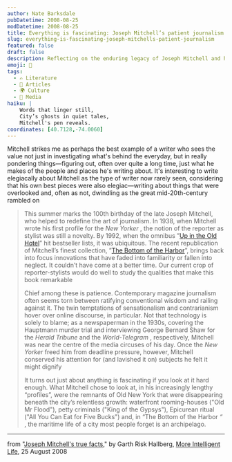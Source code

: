 ```yaml
---
author: Nate Barksdale
pubDatetime: 2008-08-25
modDatetime: 2008-08-25
title: Everything is fascinating: Joseph Mitchell’s patient journalism
slug: everything-is-fascinating-joseph-mitchells-patient-journalism
featured: false
draft: false
description: Reflecting on the enduring legacy of Joseph Mitchell and his unique approach to journalism.
emoji: 📜
tags:
  - ✍️ Literature
  - 📖 Articles
  - 🌍 Culture
  - 📰 Media
haiku: |
    Words that linger still,  
    City’s ghosts in quiet tales,  
    Mitchell's pen reveals.  
coordinates: [40.7128,-74.0060]
---
```


Mitchell strikes me as perhaps the best example of a writer who sees the value not just in investigating what's behind the everyday, but in really pondering things—figuring out, often over quite a long time, just what he makes of the people and places he's writing about. It's interesting to write elegiacally about Mitchell as the type of writer now rarely seen, considering that his own best pieces were also elegiac—writing about things that were overlooked and, often as not, dwindling as the great mid-20th-century rambled on

> This summer marks the 100th birthday of the late Joseph Mitchell, who helped to redefine the art of journalism. In 1938, when Mitchell wrote his first profile for the _New Yorker_ , the notion of the reporter as stylist was still a novelty. By 1992, when the omnibus ”[Up in the Old Hotel](http://books.google.com/books?id=r6ZcAQAACAAJ&dq=Joseph+Mitchell&hl=en&sa=X&oi=book_result&resnum=1&ct=result&pgis=1)” hit bestseller lists, it was ubiquitous. The recent republication of Mitchell’s finest collection, ”[The Bottom of the Harbor](http://books.google.com/books?id=m4MMAAAAYAAJ&dq=inauthor:Joseph+inauthor:Mitchell&pgis=1)”, brings back into focus innovations that have faded into familiarity or fallen into neglect. It couldn’t have come at a better time. Our current crop of reporter-stylists would do well to study the qualities that make this book remarkable
>
> Chief among these is patience. Contemporary magazine journalism often seems torn between ratifying conventional wisdom and railing against it. The twin temptations of sensationalism and contrarianism hover over online discourse, in particular. Not that technology is solely to blame; as a newspaperman in the 1930s, covering the Hauptmann murder trial and interviewing George Bernard Shaw for the _Herald Tribune_ and the _World-Telegram_ , respectively, Mitchell was near the centre of the media circuses of his day. Once the _New Yorker_ freed him from deadline pressure, however, Mitchell conserved his attention for (and lavished it on) subjects he felt it might dignify
>
> It turns out just about anything is fascinating if you look at it hard enough. What Mitchell chose to look at, in his increasingly lengthy “profiles”, were the remnants of Old New York that were disappearing beneath the city’s relentless growth: waterfront rooming-houses ("Old Mr Flood"), petty criminals ("King of the Gypsys"), Epicurean ritual ("All You Can Eat for Five Bucks") and, in “The Bottom of the Harbor _“_ , the maritime life of a city most people forget is an archipelago.

---

from "[Joseph Mitchell's true facts](http://web.archive.org/web/20150919111601/http://moreintelligentlife.com/story/joseph-mitchell)," by Garth Risk Hallberg, [More Intelligent Life](http://www.moreintelligentlife.com/), 25 August 2008
